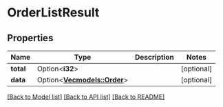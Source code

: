 # OrderListResult

## Properties

Name | Type | Description | Notes
------------ | ------------- | ------------- | -------------
**total** | Option<**i32**> |  | [optional]
**data** | Option<[**Vec<models::Order>**](Order.md)> |  | [optional]

[[Back to Model list]](../README.md#documentation-for-models) [[Back to API list]](../README.md#documentation-for-api-endpoints) [[Back to README]](../README.md)


